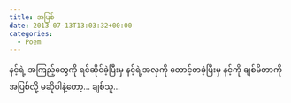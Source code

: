 ```yaml
---
title: အပြစ်
date: 2013-07-13T13:03:32+00:00
categories:
  - Poem
---
```

နင့်ရဲ့ အကြည့်တွေကို ရင်ဆိုင်ခဲ့ပြီးမှ နင့်ရဲ့အလှကို တောင့်တခဲ့ပြီးမှ နင့်ကို ချစ်မိတာကို အပြစ်လို့ မဆိုပါနဲ့တော့… ချစ်သူ…
